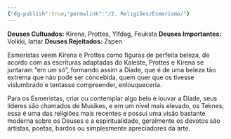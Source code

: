 ```yaml
---
{"dg-publish":true,"permalink":"/2. Religiões/Esmerismo/"}
---
```


 __Deuses Cultuados:__ Kirena, Prottes, Ylfdag, Feuksta
 __Deuses Importantes:__ Volkki, Iattar
 __Deuses Rejeitados:__ Zspen

Esmeristas veem Kirena e Prottes como figuras de perfeita beleza, de acordo com as escrituras adaptadas do Kaleste, Prottes e Kirena se juntaram “em um só”, formando assim a Díade, que é de uma beleza tão extrema que não pode ser concebida, quem quer que os tivesse vislumbrado e tentasse compreender, enlouqueceria.	

Para os Esmeristas, criar ou contemplar algo belo é louvar a Díade, seus líderes são chamados de Musikes, e em um nível mais elevado, os Teknes, essa é uma das religiões mais recentes e possui uma visão bastante moderna sobre os Deuses e a espiritualidade, geralmente os devotos são artistas, poetas, bardos ou simplesmente apreciadores da arte. 
